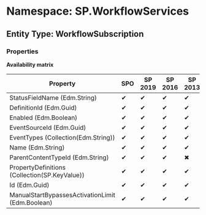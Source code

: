 # Namespace: SP.WorkflowServices
## Entity Type: WorkflowSubscription

### Properties

**Availability matrix**

Property | SPO | SP 2019 | SP 2016 | SP 2013
----------|-----|---------|---------|--------
StatusFieldName (Edm.String) | ✔ | ✔ | ✔ | ✔
DefinitionId (Edm.Guid) | ✔ | ✔ | ✔ | ✔
Enabled (Edm.Boolean) | ✔ | ✔ | ✔ | ✔
EventSourceId (Edm.Guid) | ✔ | ✔ | ✔ | ✔
EventTypes (Collection(Edm.String)) | ✔ | ✔ | ✔ | ✔
Name (Edm.String) | ✔ | ✔ | ✔ | ✔
ParentContentTypeId (Edm.String) | ✔ | ✔ | ✔ | ✖
PropertyDefinitions (Collection(SP.KeyValue)) | ✔ | ✔ | ✔ | ✔
Id (Edm.Guid) | ✔ | ✔ | ✔ | ✔
ManualStartBypassesActivationLimit (Edm.Boolean) | ✔ | ✔ | ✔ | ✔

